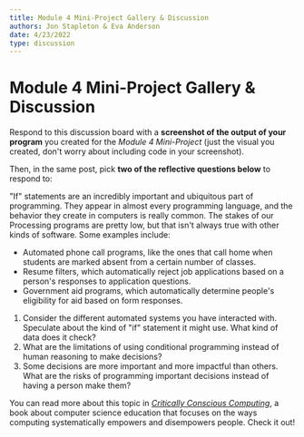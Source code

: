 ```yaml
---
title: Module 4 Mini-Project Gallery & Discussion
authors: Jon Stapleton & Eva Anderson
date: 4/23/2022
type: discussion
---
```


<!-- ::youtube[A video explaining the mini-project gallery and discussion prompt]{#oXmKJ_tYg34} -->

# Module 4 Mini-Project Gallery & Discussion

Respond to this discussion board with a **screenshot of the output of your program** you created for the *Module 4 Mini-Project* (just the visual you created, don't worry about including code in your screenshot).

Then, in the same post, pick **two of the reflective questions below** to respond to:

"If" statements are an incredibly important and ubiquitous part of programming. They appear in almost every programming language, and the behavior they create in computers is really common. The stakes of our Processing programs are pretty low, but that isn't always true with other kinds of software. Some examples include:

* Automated phone call programs, like the ones that call home when students are marked absent from a certain number of classes.
* Resume filters, which automatically reject job applications based on a person's responses to application questions.
* Government aid programs, which automatically determine people's eligibility for aid based on form responses.

1. Consider the different automated systems you have interacted with. Speculate about the kind of "if" statement it might use. What kind of data does it check?
2. What are the limitations of using conditional programming instead of human reasoning to make decisions?
3. Some decisions are more important and more impactful than others. What are the risks of programming important decisions instead of having a person make them?

You can read more about this topic in *[Critically Conscious Computing](https://criticallyconsciouscomputing.org/#/)*, a book about computer science education that focuses on the ways computing systematically empowers and disempowers people. Check it out!
